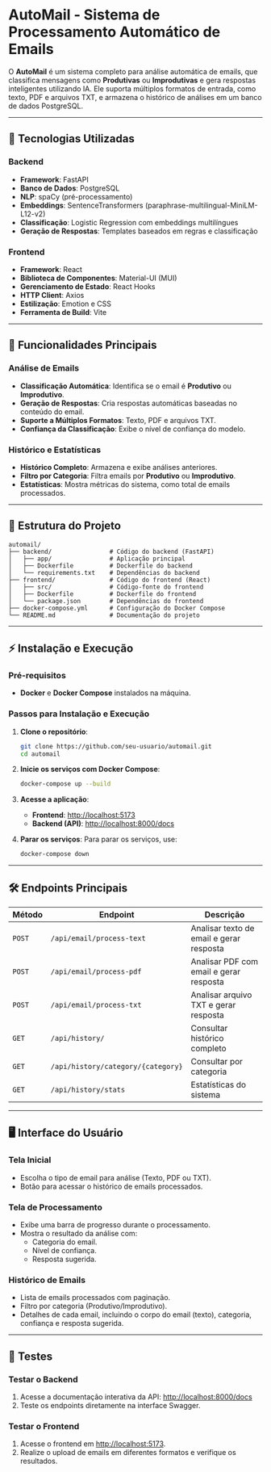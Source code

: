 # AutoMail - Sistema de Processamento Automático de Emails

O **AutoMail** é um sistema completo para análise automática de emails, que classifica mensagens como **Produtivas** ou **Improdutivas** e gera respostas inteligentes utilizando IA. Ele suporta múltiplos formatos de entrada, como texto, PDF e arquivos TXT, e armazena o histórico de análises em um banco de dados PostgreSQL.

---

## 🚀 Tecnologias Utilizadas

### Backend
- **Framework**: FastAPI
- **Banco de Dados**: PostgreSQL
- **NLP**: spaCy (pré-processamento)
- **Embeddings**: SentenceTransformers (paraphrase-multilingual-MiniLM-L12-v2)
- **Classificação**: Logistic Regression com embeddings multilíngues
- **Geração de Respostas**: Templates baseados em regras e classificação

### Frontend
- **Framework**: React
- **Biblioteca de Componentes**: Material-UI (MUI)
- **Gerenciamento de Estado**: React Hooks
- **HTTP Client**: Axios
- **Estilização**: Emotion e CSS
- **Ferramenta de Build**: Vite

---

## 🌟 Funcionalidades Principais

### Análise de Emails
- **Classificação Automática**: Identifica se o email é **Produtivo** ou **Improdutivo**.
- **Geração de Respostas**: Cria respostas automáticas baseadas no conteúdo do email.
- **Suporte a Múltiplos Formatos**: Texto, PDF e arquivos TXT.
- **Confiança da Classificação**: Exibe o nível de confiança do modelo.

### Histórico e Estatísticas
- **Histórico Completo**: Armazena e exibe análises anteriores.
- **Filtro por Categoria**: Filtra emails por **Produtivo** ou **Improdutivo**.
- **Estatísticas**: Mostra métricas do sistema, como total de emails processados.

---

## 📂 Estrutura do Projeto

```
automail/
├── backend/                # Código do backend (FastAPI)
│   ├── app/                # Aplicação principal
│   ├── Dockerfile          # Dockerfile do backend
│   └── requirements.txt    # Dependências do backend
├── frontend/               # Código do frontend (React)
│   ├── src/                # Código-fonte do frontend
│   ├── Dockerfile          # Dockerfile do frontend
│   └── package.json        # Dependências do frontend
├── docker-compose.yml      # Configuração do Docker Compose
└── README.md               # Documentação do projeto
```
---

## ⚡ Instalação e Execução

### Pré-requisitos
- **Docker** e **Docker Compose** instalados na máquina.

### Passos para Instalação e Execução
1. **Clone o repositório**:
   ```bash
   git clone https://github.com/seu-usuario/automail.git
   cd automail
   ```

2. **Inicie os serviços com Docker Compose**:
   ```bash
   docker-compose up --build
   ```

3. **Acesse a aplicação**:
   - **Frontend**: [http://localhost:5173](http://localhost:5173)
   - **Backend (API)**: [http://localhost:8000/docs](http://localhost:8000/docs)

4. **Parar os serviços**:
   Para parar os serviços, use:
   ```bash
   docker-compose down
   ```

---

## 🛠️ Endpoints Principais

| Método | Endpoint | Descrição |
|--------|----------|-----------|
| `POST` | `/api/email/process-text` | Analisar texto de email e gerar resposta |
| `POST` | `/api/email/process-pdf` | Analisar PDF com email e gerar resposta |
| `POST` | `/api/email/process-txt` | Analisar arquivo TXT e gerar resposta |
| `GET`  | `/api/history/` | Consultar histórico completo |
| `GET`  | `/api/history/category/{category}` | Consultar por categoria |
| `GET`  | `/api/history/stats` | Estatísticas do sistema |

---

## 🖥️ Interface do Usuário

### Tela Inicial
- Escolha o tipo de email para análise (Texto, PDF ou TXT).
- Botão para acessar o histórico de emails processados.

### Tela de Processamento
- Exibe uma barra de progresso durante o processamento.
- Mostra o resultado da análise com:
  - Categoria do email.
  - Nível de confiança.
  - Resposta sugerida.

### Histórico de Emails
- Lista de emails processados com paginação.
- Filtro por categoria (Produtivo/Improdutivo).
- Detalhes de cada email, incluindo o corpo do email (texto), categoria, confiança e resposta sugerida.

---

## 🧪 Testes

### Testar o Backend
1. Acesse a documentação interativa da API:
   [http://localhost:8000/docs](http://localhost:8000/docs)
2. Teste os endpoints diretamente na interface Swagger.

### Testar o Frontend
1. Acesse o frontend em [http://localhost:5173](http://localhost:5173).
2. Realize o upload de emails em diferentes formatos e verifique os resultados.


